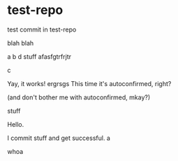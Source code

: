 # test-repo

test commit in test-repo

blah blah

a
b d
 stuff
 afasfgtrfrjtr

c

Yay, it works!
ergrsgs
This time it's autoconfirmed, right?

(and don't bother me with autoconfirmed, mkay?)

stuff

Hello.

I commit stuff and get successful.
a

whoa

